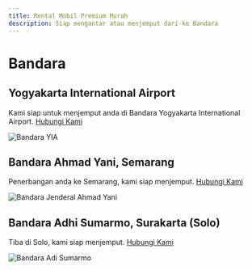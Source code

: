 ```yaml
---
title: Rental Mobil Premium Murah
description: Siap mengantar atau menjemput dari-ke Bandara
---
```

# Bandara


## Yogyakarta International Airport

Kami siap untuk menjemput anda di Bandara Yogyakarta International Airport. [Hubungi Kami](https://wa.me/6282137339589?text=.id:Jemput%20di%20YIA%20)

![Bandara YIA](/yia1.jpg)

## Bandara Ahmad Yani, Semarang

Penerbangan anda ke Semarang, kami siap menjemput. [Hubungi Kami](https://wa.me/6282137339589?text=.id:Jemput%20di%20AYani%20)


![Bandara Jenderal Ahmad Yani](/ayani1.jpg)

## Bandara Adhi Sumarmo, Surakarta (Solo)

Tiba di Solo, kami siap menjemput. [Hubungi Kami](https://wa.me/6282137339589?text=.id:Jemput%20di%20Adhi%20Sumarmo%20)


![Bandara Adi Sumarmo](/soc1.jpg)
